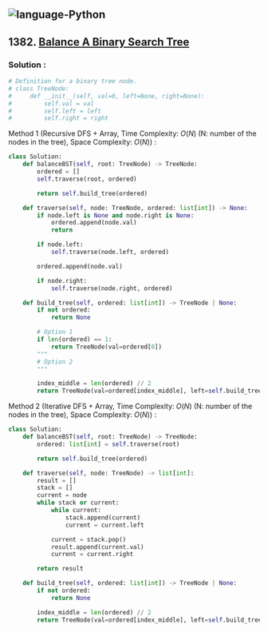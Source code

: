 ![language-Python](https://img.shields.io/badge/Python-ffd43b?style=for-the-badge&logo=PYTHON)
---

## 1382. [Balance A Binary Search Tree](https://leetcode.com/problems/balance-a-binary-search-tree)

### Solution :

```python
# Definition for a binary tree node.
# class TreeNode:
#     def __init__(self, val=0, left=None, right=None):
#         self.val = val
#         self.left = left
#         self.right = right
```

Method 1 (Recursive DFS + Array, Time Complexity: $O(N)$ (N: number of the nodes in the tree), Space Complexity: $O(N)$) :
```python
class Solution:
    def balanceBST(self, root: TreeNode) -> TreeNode:
        ordered = []
        self.traverse(root, ordered)

        return self.build_tree(ordered)

    def traverse(self, node: TreeNode, ordered: list[int]) -> None:
        if node.left is None and node.right is None:
            ordered.append(node.val)
            return

        if node.left:
            self.traverse(node.left, ordered)

        ordered.append(node.val)

        if node.right:
            self.traverse(node.right, ordered)

    def build_tree(self, ordered: list[int]) -> TreeNode | None:
        if not ordered:
            return None

        # Option 1
        if len(ordered) == 1:
            return TreeNode(val=ordered[0])
        """
        # Option 2
        """

        index_middle = len(ordered) // 2
        return TreeNode(val=ordered[index_middle], left=self.build_tree(ordered[:index_middle]), right=self.build_tree(ordered[index_middle+1:]))
```

Method 2 (Iterative DFS + Array, Time Complexity: $O(N)$ (N: number of the nodes in the tree), Space Complexity: $O(N)$) :
```python
class Solution:
    def balanceBST(self, root: TreeNode) -> TreeNode:
        ordered: list[int] = self.traverse(root)

        return self.build_tree(ordered)

    def traverse(self, node: TreeNode) -> list[int]:
        result = []
        stack = []
        current = node
        while stack or current:
            while current:
                stack.append(current)
                current = current.left

            current = stack.pop()
            result.append(current.val)
            current = current.right

        return result

    def build_tree(self, ordered: list[int]) -> TreeNode | None:
        if not ordered:
            return None

        index_middle = len(ordered) // 2
        return TreeNode(val=ordered[index_middle], left=self.build_tree(ordered[:index_middle]), right=self.build_tree(ordered[index_middle+1:]))
```
